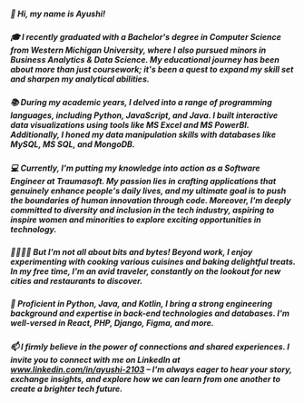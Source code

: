 ##### 👋 Hi, my name is Ayushi!

##### 🎓  I recently graduated with a Bachelor's degree in Computer Science from Western Michigan University, where I also pursued minors in Business Analytics & Data Science. My educational journey has been about more than just coursework; it's been a quest to expand my skill set and sharpen my analytical abilities. 

##### 📚  During my academic years, I delved into a range of programming languages, including Python, JavaScript, and Java. I built interactive data visualizations using tools like MS Excel and MS PowerBI. Additionally, I honed my data manipulation skills with databases like MySQL, MS SQL, and MongoDB. 

##### 💻 Currently, I'm putting my knowledge into action as a Software Engineer at Traumasoft. My passion lies in crafting applications that genuinely enhance people's daily lives, and my ultimate goal is to push the boundaries of human innovation through code. Moreover, I'm deeply committed to diversity and inclusion in the tech industry, aspiring to inspire women and minorities to explore exciting opportunities in technology.

##### 👩‍🍳👩‍💻 But I'm not all about bits and bytes! Beyond work, I enjoy experimenting with cooking various cuisines and baking delightful treats. In my free time, I'm an avid traveler, constantly on the lookout for new cities and restaurants to discover.

##### 💪 Proficient in Python, Java, and Kotlin, I bring a strong engineering background and expertise in back-end technologies and databases. I'm well-versed in React, PHP, Django, Figma, and more.

##### 📫 I firmly believe in the power of connections and shared experiences. I invite you to connect with me on LinkedIn at www.linkedin.com/in/ayushi-2103 – I'm always eager to hear your story, exchange insights, and explore how we can learn from one another to create a brighter tech future. 

<!--
**Ayushi0321/Ayushi0321** is a ✨ _special_ ✨ repository because its `README.md` (this file) appears on your GitHub profile.

Here are some ideas to get you started:

- 🔭 I’m currently working on ...
- 🌱 I’m currently learning ...
- 👯 I’m looking to collaborate on ...
- 🤔 I’m looking for help with ...
- 💬 Ask me about ...
- 📫 How to reach me: ...
- 😄 Pronouns: ...
- ⚡ Fun fact: ...
-->
